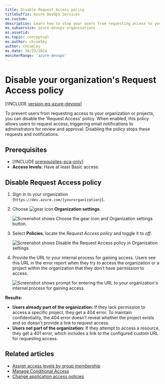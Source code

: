 ```yaml
---
title: Disable Request Access policy
titleSuffix: Azure DevOps Services
ms.custom: 
description: Learn how to stop your users from requesting access to your organization or project within your organization by disabling the Request Access policy.
ms.subservice: azure-devops-organizations
ms.assetid: 
ms.topic: conceptual
ms.author: chcomley
author: chcomley
ms.date: 10/23/2024
monikerRange: 'azure-devops'
---
```


# Disable your organization's Request Access policy

[!INCLUDE [version-eq-azure-devops](../../includes/version-eq-azure-devops.md)]

To prevent users from requesting access to your organization or projects, you can disable the 'Request Access' policy. When enabled, this policy allows users to request access, triggering email notifications to administrators for review and approval. Disabling the policy stops these requests and notifications.

## Prerequisites

- [!INCLUDE [prerequisites-pca-only](../../includes/prerequisites-pca-only.md)]
- **Access levels:** Have at least Basic access.

## Disable Request Access policy

1. Sign in to your organization (```https://dev.azure.com/{yourorganization}```).

2. Choose ![gear icon](../../media/icons/gear-icon.png) **Organization settings**.

   ![Screenshot shows Choose the gear icon and Organization settings button.](../../media/settings/open-admin-settings-vert.png)

3. Select **Policies**, locate the *Request Access policy* and toggle it to *off*.

   ![Screenshot shows Disable the Request Access policy in Organization settings.](media/request-access-policy-settings.png)

4. Provide the URL to your internal process for gaining access. Users see this URL in the error report when they try to access the organization or a project within the organization that they don't have permission to access.

   ![Screenshot shows prompt for entering the URL to your organization's internal process for gaining access.](media/disable-request-access-provide-url.png)

**Results:**

- **Users already part of the organization:** If they lack permission to access a specific project, they get a 404 error. To maintain confidentiality, the 404 error doesn’t reveal whether the project exists and so doesn't provide a link to request access.
- **Users not part of the organization:** If they attempt to access a resource, they get a 401 error, which includes a link to the configured custom URL for requesting access.

## Related articles

- [Assign access levels by group membership](assign-access-levels-by-group-membership.md)
- [Manage Conditional Access](change-application-access-policies.md)
- [Change application access policies](change-application-access-policies.md)
